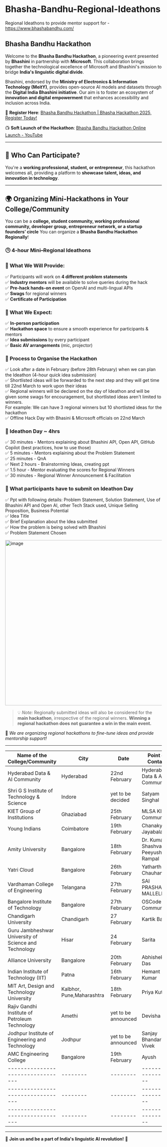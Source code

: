 # Bhasha-Bandhu-Regional-Ideathons
Regional Ideathons to provide mentor support for - https://www.bhashabandhu.com/

## Bhasha Bandhu Hackathon  

Welcome to the **Bhasha Bandhu Hackathon**, a pioneering event presented by **Bhashini** in partnership with **Microsoft**. This collaboration brings together the technological excellence of Microsoft and Bhashini's mission to bridge **India's linguistic digital divide**.  

Bhashini, endorsed by the **Ministry of Electronics & Information Technology (MeitY)**, provides open-source AI models and datasets through the **Digital India Bhashini initiative**. Our aim is to foster an ecosystem of **innovation and digital empowerment** that enhances accessibility and inclusion across India.  

🔗 **Register Here**: [Bhasha Bandhu Hackathon | Bhasha Hackathon 2025, Register Today!](#)  

📺 **Soft Launch of the Hackathon**: [Bhasha Bandhu Hackathon Online Launch - YouTube](https://www.youtube.com/watch?v=907)  

---

## 🎯 Who Can Participate?  

You're a **working professional, student, or entrepreneur**, this hackathon welcomes all, providing a platform to **showcase talent, ideas, and innovation in technology**.  

---


## 🌍 Organizing Mini-Hackathons in Your College/Community  

You can be a **college, student community, working professional community, developer group, entrepreneur network, or a startup founders’ circle** You can organize a **Bhasha Bandhu Hackathon Regionally**!  

### 🕒 4-hour Mini–Regional Ideathons  

### 🎁 What We Will Provide:  
✅ Participants will work on **4 different problem statements**  
✅ **Industry mentors** will be available to solve queries during the hack  
✅ **Pre-hack hands-on event** on OpenAI and multi-lingual APIs  
✅ **Swags** for regional winners  
✅ **Certificate of Participation**

### 📌 What We Expect:  
✅ **In-person participation**  
✅ **Hackathon space** to ensure a smooth experience for participants & mentors  
✅ **Idea submissions** by every participant  
✅ **Basic AV arrangements** (mic, projector)  

### 📌 Process to Organise the Hackathon  

✅ Look after a date in February (before 28th February) when we can plan the Ideathon (4-hour quick idea submission)  
✅ Shortlisted ideas will be forwarded to the next step and they will get time till 22nd March to work upon their ideas  
✅ Regional winners will be declared on the day of Ideathon and will be given some swags for encouragement, but shortlisted ideas aren't limited to winners.  
For example: We can have 3 regional winners but 10 shortlisted ideas for the hackathon  
✅ Offline Hack Day with Bhasini & Microsoft officials on 22nd March  

### 📌 Ideathon Day ~ 4hrs

✅ 30 minutes - Mentors explaining about Bhashini API, Open API, GitHub Copilot (best practices, how to use those)  
✅ 5 minutes - Mentors explaining about the Problem Statement  
✅ 25 minutes - QnA  
✅ Next 2 hours - Brainstorming Ideas, creating ppt  
✅ 1.5 hour - Mentor evaluating the scores for Regional Winners  
✅ 30 minutes - Regional Winner Announcement & Facilitation  

### 📌 What participants have to submit on Ideathon Day

✅ Ppt with following details: Problem Statement, Solution Statement, Use of Bhashini API and Open AI, other Tech Stack used, Unique Selling Proposition, Business Potential  
✅ Idea Title  
✅ Brief Explanation about the Idea submitted  
✅ How the problem is being solved with Bhashini  
✅ Problem Statement Chosen  


<img width="530" alt="image" src="https://github.com/user-attachments/assets/ec3a8877-19a8-42c5-9153-9537e37fe271" />



> 💡 *Note:* Regionally submitted ideas will also be considered for the **main hackathon**, irrespective of the regional winners. **Winning a regional hackathon does not guarantee a win in the main event.**  

📢 *We are organizing regional hackathons to fine-tune ideas and provide mentorship support!*  

---

| Name of the College/Community   | City   | Date   | Point of Contact   |  
|---------------------------------|--------|--------|--------------------|  
|  Hyderabad Data & AI Community |Hyderabad |  22nd February     |    Hyderabad Data & AI Community |  
|  Shri G S Institute of Technology & Science  |Indore  | yet to be decided       |   Satyam Singhal|  
|  KIET Group of Institutions | Ghaziabad     | 25th February | MLSA KIET Community  |  
|  Young Indians   | Coimbatore    | 19th February   | Chanakya Jayabalan|  
|  Amity University | Bangalore | 18th February| Dr. Kumar Shashvat & Peeyush Rampal |  
|  Yatri Cloud | Bangalore       | 26th February | Yatharth Chauhan |  
|  Vardhaman College of Engineering | Telangana |27th February    | SAI PRASHANTH MALLELLU |  
|  Bangalore Institute of Technology | Bangalore | 27th February |OSCode Community   |  
|  Chandigarh University  |Chandigarh | 27 February   | Kartik Bansal  |  
|  Guru Jambheshwar University of Science and Technology | Hisar | 24 February| Sarita |  
|  Alliance University| Bangalore | 20th February | Abhishek Das |  
|  Indian Institute of Technology (IIT) | Patna | 16th February| Hemant Kumar |  
|  MIT Art, Design and Technology University | Kalbhor, Pune,Maharashtra  | 18th February | Priya Kutwal |  
|  Rajiv Gandhi Institute of Petroleum Technology| Amethi | yet to be announced | Devisha |  
|  Jodhpur Institute of Engineering and Technology | Jodhpur | yet to be announced | Sanjay Bhandari & Vivek |
|  AMC Engineering College | Bangalore |19th February |Ayush|
|---------------------------------|--------|--------|--------------------|
|---------------------------------|--------|--------|--------------------|
|---------------------------------|--------|--------|--------------------|



--- 

🚀 **Join us and be a part of India's linguistic AI revolution!** 🚀  
